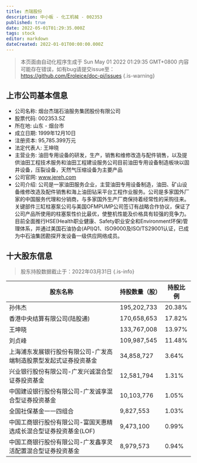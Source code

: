 ```yaml
---
title: 杰瑞股份
description: 中小板 - 化工机械 - 002353
published: true
date: 2022-05-01T01:29:35.000Z
tags: stock
editor: markdown
dateCreated: 2022-01-01T00:00:00.000Z
---
```


> 本页面由自动化程序生成于 Sun May 01 2022 01:29:35 GMT+0800
> 内容可能存在错误，如有bug请提交issue至：https://github.com/Eroleice/doc-pi/issues
{.is-warning}

## 上市公司基本信息
- 公司名称: 烟台杰瑞石油服务集团股份有限公司
- 股票代码: 002353.SZ
- 所在地: 山东 - 烟台市
- 成立日期: 1999年12月10日
- 注册资本: 95,785.399万元
- 法定代表人: 王坤晓
- 主营业务: 油田专用设备的研发，生产，销售和维修改造与配件销售，以及提供油田工程技术服务和油田工程建设服务公司目前油田专用设备制造板块以固井设备，压裂设备，天然气压缩设备为主要产品
- 公司官网: www.jereh.com
- 公司介绍: 公司是一家油田服务企业，主营油田专用设备制造，油田、矿山设备维修改造及配件销售和海上油田钻采平台工程作业服务。公司是多家国外厂家的中国服务代理和分销商，与多家国外生产厂商保持着经常性的采购往来。关键部件三缸柱塞泵公司与美国OFMPUMP公司签订有战略合作协议，保证了公司产品所使用的柱塞泵性价比最优，使整机性能及价格具有较强的竞争力。目前全面推行HSE(Health职业健康、Safety职业安全和Environment环保)管理体系，并通过美国石油协会(API)Q1、ISO9000及ISO/TS29001认证，已成为中石油集团勘探开发设备一级供应网络成员。


## 十大股东信息
> 股东持股数据截止于：2022年03月31日
{.is-info}

| 股东名称 | 持股数量（股） | 持股比例 |
| --- | --- | --- |
| 孙伟杰 | 195,202,733 | 20.38% |
| 香港中央结算有限公司(陆股通) | 170,658,653 | 17.82% |
| 王坤晓 | 133,767,008 | 13.97% |
| 刘贞峰 | 109,987,545 | 11.48% |
| 上海浦东发展银行股份有限公司-广发高端制造股票型发起式证券投资基金 | 34,858,727 | 3.64% |
| 兴业银行股份有限公司-广发兴诚混合型证券投资基金 | 12,581,794 | 1.31% |
| 中国建设银行股份有限公司-广发诚享混合型证券投资基金 | 10,103,776 | 1.05% |
| 全国社保基金一一四组合 | 9,827,553 | 1.03% |
| 中国工商银行股份有限公司-富国天惠精选成长混合型证券投资基金(LOF) | 9,473,100 | 0.99% |
| 中国工商银行股份有限公司-广发鑫享灵活配置混合型证券投资基金 | 8,979,573 | 0.94% |




